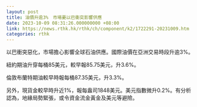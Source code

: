 ```yaml
---
layout: post
title: 油價升逾3%　市場憂以巴衝突影響供應
date: 2023-10-09 08:31:26.000000000 +08:00
link: https://news.rthk.hk/rthk/ch/component/k2/1722291-20231009.htm
categories: rthk
---
```


以巴衝突惡化，市場擔心影響全球石油供應。國際油價在亞洲交易時段升逾3%。

紐約期油升穿每桶85美元，較早報85.75美元，升3.6%。

倫敦布蘭特期油較早時報每桶87.35美元，升3.3%。

另外，現貨金較早時升近1%，報每盎司1848美元。美元指數微升0.2%。有分析認為，地緣局勢緊張，或令資金流金黃金及美元等避險。
